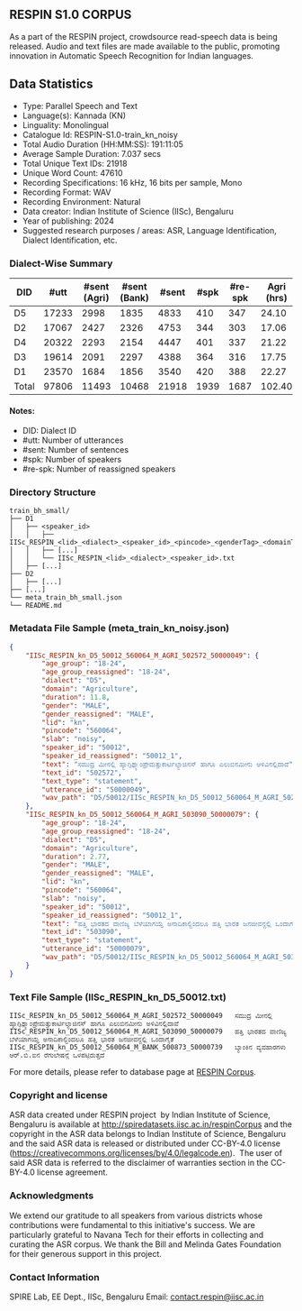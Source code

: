 ## RESPIN S1.0 CORPUS ##

As a part of the RESPIN project, crowdsource read-speech data is being released. Audio and text files
are made available to the public, promoting innovation in Automatic Speech Recognition for Indian languages.

## Data Statistics ##

- Type: Parallel Speech and Text
- Language(s): Kannada (KN)
- Linguality: Monolingual
- Catalogue Id: RESPIN-S1.0-train_kn_noisy
- Total Audio Duration (HH:MM:SS): 191:11:05
- Average Sample Duration: 7.037 secs
- Total Unique Text IDs: 21918
- Unique Word Count: 47610
- Recording Specifications: 16 kHz, 16 bits per sample, Mono
- Recording Format: WAV
- Recording Environment: Natural
- Data creator: Indian Institute of Science (IISc), Bengaluru
- Year of publishing: 2024
- Suggested research purposes / areas: ASR, Language Identification, Dialect Identification, etc.

### Dialect-Wise Summary ###
| DID   | #utt | #sent (Agri) | #sent (Bank) | #sent | #spk | #re-spk | Agri (hrs) | Bank (hrs) | Total (hrs) |
|-------|------|--------------|--------------|-------|------|---------|------------|------------|-------------|
| D5 | 17233 | 2998 | 1835 | 4833 | 410 | 347 | 24.10 | 12.41 | 36.51 |
| D2 | 17067 | 2427 | 2326 | 4753 | 344 | 303 | 17.06 | 15.57 | 32.62 |
| D4 | 20322 | 2293 | 2154 | 4447 | 401 | 337 | 21.22 | 17.80 | 39.02 |
| D3 | 19614 | 2091 | 2297 | 4388 | 364 | 316 | 17.75 | 20.48 | 38.23 |
| D1 | 23570 | 1684 | 1856 | 3540 | 420 | 388 | 22.27 | 22.53 | 44.80 |
| Total | 97806 | 11493 | 10468 | 21918 | 1939 | 1687 | 102.40 | 88.78 | 191.18 |



#### Notes:
- DID: Dialect ID
- #utt: Number of utterances
- #sent: Number of sentences
- #spk: Number of speakers
- #re-spk: Number of reassigned speakers

### Directory Structure ###
```
train_bh_small/
├── D1
│   ├── <speaker_id>
│   │   ├── IISc_RESPIN_<lid>_<dialect>_<speaker_id>_<pincode>_<genderTag>_<domainTag>_<text_id>_<uttid>.wav
│   │   ├── [...]
│   │   └── IISc_RESPIN_<lid>_<dialect>_<speaker_id>.txt
│   ├── [...]
├── D2
│   ├── [...]
├── [...]
└── meta_train_bh_small.json
└── README.md
```

### Metadata File Sample (meta_train_kn_noisy.json) ###

```json
{
    "IISc_RESPIN_kn_D5_50012_560064_M_AGRI_502572_50000049": {
        "age_group": "18-24",
        "age_group_reassigned": "18-24",
        "dialect": "D5",
        "domain": "Agriculture",
        "duration": 11.8,
        "gender": "MALE",
        "gender_reassigned": "MALE",
        "lid": "kn",
        "pincode": "560064",
        "slab": "noisy",
        "speaker_id": "50012",
        "speaker_id_reassigned": "50012_1",
        "text": "ಸಮುದ್ರ ಮೀನಲ್ಲಿ ಹ್ಯಾಗ್ಫಿಶ್ಲ್ಯಾಂಪ್ರೇಮತ್ತುಕಾರ್ಟಿಲ್ಯಾಜಿನಸ್ ಹಾಗೂ ಎಲುಬಿನಮೀನು ಅಳಿವಿನಲ್ಲಿದಾವೆ",
        "text_id": "502572",
        "text_type": "statement",
        "utterance_id": "50000049",
        "wav_path": "D5/50012/IISc_RESPIN_kn_D5_50012_560064_M_AGRI_502572_50000049.wav"
    },
    "IISc_RESPIN_kn_D5_50012_560064_M_AGRI_503090_50000079": {
        "age_group": "18-24",
        "age_group_reassigned": "18-24",
        "dialect": "D5",
        "domain": "Agriculture",
        "duration": 2.77,
        "gender": "MALE",
        "gender_reassigned": "MALE",
        "lid": "kn",
        "pincode": "560064",
        "slab": "noisy",
        "speaker_id": "50012",
        "speaker_id_reassigned": "50012_1",
        "text": "ಹತ್ತಿ ಭಾರತದ ವಾಣಿಜ್ಯ ಬೆಳೆಯಾಗಯ್ತೆ ಅನಾದಿಕಾಲ್ದಿಂದಲೂ ಹತ್ತಿ ಭಾರತ ಜನಜೀವನ್ದಲ್ಲಿ ಒಂದಾಗೈತೆ",
        "text_id": "503090",
        "text_type": "statement",
        "utterance_id": "50000079",
        "wav_path": "D5/50012/IISc_RESPIN_kn_D5_50012_560064_M_AGRI_503090_50000079.wav"
    }
}
```

### Text File Sample (IISc_RESPIN_kn_D5_50012.txt) ###
```
IISc_RESPIN_kn_D5_50012_560064_M_AGRI_502572_50000049	ಸಮುದ್ರ ಮೀನಲ್ಲಿ ಹ್ಯಾಗ್ಫಿಶ್ಲ್ಯಾಂಪ್ರೇಮತ್ತುಕಾರ್ಟಿಲ್ಯಾಜಿನಸ್ ಹಾಗೂ ಎಲುಬಿನಮೀನು ಅಳಿವಿನಲ್ಲಿದಾವೆ
IISc_RESPIN_kn_D5_50012_560064_M_AGRI_503090_50000079	ಹತ್ತಿ ಭಾರತದ ವಾಣಿಜ್ಯ ಬೆಳೆಯಾಗಯ್ತೆ ಅನಾದಿಕಾಲ್ದಿಂದಲೂ ಹತ್ತಿ ಭಾರತ ಜನಜೀವನ್ದಲ್ಲಿ ಒಂದಾಗೈತೆ
IISc_RESPIN_kn_D5_50012_560064_M_BANK_500873_50000739	ಬ್ಯಾಂಕಿನ ವ್ಯವಹಾರಗಳು ಆರ್.ಬಿ.ಐನ ರೆಗುಲೇಷನ್ಗೆ ಒಳಪಟ್ಟಿರುತ್ತದೆ
```

For more details, please refer to database page at [RESPIN Corpus](http://spiredatasets.iisc.ac.in/respinCorpus).

### Copyright and license ###

ASR data created under RESPIN project  by Indian Institute of Science, Bengaluru is available
at http://spiredatasets.iisc.ac.in/respinCorpus and the copyright in the ASR data belongs to
Indian Institute of Science, Bengaluru and the said ASR data is released or distributed under
CC-BY-4.0 license (https://creativecommons.org/licenses/by/4.0/legalcode.en).  The user of
said ASR data is referred to the disclaimer of warranties section in the CC-BY-4.0 license
agreement.


### Acknowledgments ###

We extend our gratitude to all speakers from various districts whose contributions were fundamental to this initiative's success.
We are particularly grateful to Navana Tech for their efforts in collecting and curating the ASR corpus.
We thank the Bill and Melinda Gates Foundation for their generous support in this project.

### Contact Information ###

SPIRE Lab, EE Dept., IISc, Bengaluru
Email: contact.respin@iisc.ac.in